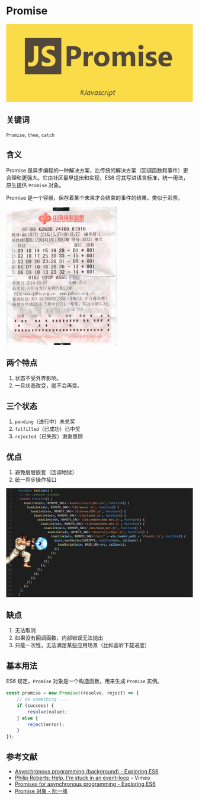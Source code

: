# Promise

![ES6 Promise Logo](../assets/es6-promise-logo.png)

## 关键词

`Promise`, `then`, `catch`

## 含义

Promise 是异步编程的一种解决方案，比传统的解决方案（回调函数和事件）更合理和更强大。它由社区最早提出和实现，ES6 将其写进语言标准，统一用法，原生提供 `Promise` 对象。

Promise 是一个容器，保存着某个未来才会结束的事件的结果。类似于彩票。

![Lottery](../assets/lottery.jpg)

## 两个特点

1. 状态不受外界影响。
2. 一旦状态改变，就不会再变。

## 三个状态

1. `pending`（进行中）未兑奖
2. `fulfilled`（已成功）已中奖
3. `rejected`（已失败）谢谢惠顾

## 优点

1. 避免层层嵌套（回调地狱）
2. 统一异步操作接口

![回调地狱](../assets/callback-hell.jpg)

## 缺点

1. 无法取消
2. 如果没有回调函数，内部错误无法抛出
3. 只能一次性，无法满足某些应用场景（比如监听下载进度）

## 基本用法

ES6 规定，`Promise` 对象是一个构造函数，用来生成 `Promise` 实例。

```javascript
const promise = new Promise((resolve, reject) => {
    // do something ...
    if (success) {
        resolve(value);
    } else {
        reject(error);
    }
});
```

## 参考文献
- [Asynchronous programming (background) - Exploring ES6](http://exploringjs.com/es6/ch_async.html)
- [Philip Roberts: Help, I'm stuck in an event-loop](https://vimeo.com/96425312) - Vimeo
- [Promises for asynchronous programming - Exploring ES6](http://exploringjs.com/es6/ch_promises.html)
- [Promise 对象 - 阮一峰](http://es6.ruanyifeng.com/#docs/promise)
